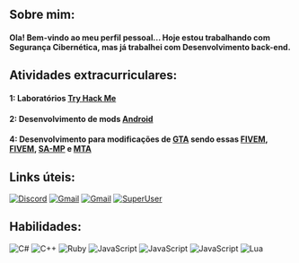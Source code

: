 ## Sobre mim:
<h4>Ola! Bem-vindo ao meu perfil pessoal…  Hoje estou trabalhando com Segurança Cibernética, mas já trabalhei com Desenvolvimento back-end.</h4>

## Atividades extracurriculares:
<h4>1: Laboratórios <a href="https://tryhackme.com/">Try Hack Me</a></h4>
<h4>2: Desenvolvimento de mods <a href="">Android</a></h4>
<h4>4: Desenvolvimento para modificações de <a href="https://pt.wikipedia.org/wiki/Grand_Theft_Auto" title="Grand Theft Auto">GTA</a> sendo essas <a href="https://fivem.net/" title="FiveM">FIVEM</a>, <a href="[Rage](https://wiki.rage.mp/)" title="FiveM">FIVEM</a>, <a href="https://www.open.mp/" title="SA-MP">SA-MP</a> e <a href="https://wiki.multitheftauto.com/wiki/Main_Page" title="MTA">MTA</a>

## Links úteis:
[![Discord](https://img.shields.io/badge/Discord-7289DA?style=for-the-badge&logo=discord&logoColor=white)](https://discordapp.com/users/708711414461628526)
[![Gmail](https://img.shields.io/badge/Gmail-D14836?style=for-the-badge&logo=gmail&logoColor=white)](https://mail.google.com/mail/u/borges.exe1@gmail.com)
[![Gmail](https://img.shields.io/badge/Codepen-000000?style=for-the-badge&logo=codepen&logoColor=white)](https://mail.google.com/mail/u/borges.exe1@gmail.com)
[![SuperUser](https://aleen42.github.io/badges/src/superuser.svg)](https://superuser.com/users/login?ssrc=head&returnurl=https%3a%2f%2fsuperuser.com%2f)<br/>

## Habilidades:
<div style="display: inline_block;">
    <img style="align-items: center;" alt="C#" src="https://img.shields.io/badge/C-00599C?style=for-the-badge&logo=c&logoColor=white">
    <img style="align-items: center;" alt="C++" src="https://img.shields.io/badge/C%2B%2B-00599C?style=for-the-badge&logo=c%2B%2B&logoColor=white">
    <img style="align-items: center;" alt="Ruby" src="https://img.shields.io/badge/Ruby-CC342D?style=for-the-badge&logo=ruby&logoColor=white">
    <img style="align-items: center;" alt="JavaScript" src="https://img.shields.io/badge/JavaScript-F7DF1E?style=for-the-badge&logo=javascript&logoColor=black">
    <img style="align-items: center;" alt="JavaScript" src="https://img.shields.io/badge/Node.js-43853D?style=for-the-badge&logo=node.js&logoColor=white">
    <img style="align-items: center;" alt="JavaScript" src="https://img.shields.io/badge/MySQL-00000F?style=for-the-badge&logo=mysql&logoColor=white">
    <img style="align-items: center;" alt="Lua" src="https://img.shields.io/badge/Lua-2C2D72?style=for-the-badge&logo=lua&logoColor=white">
</div>
